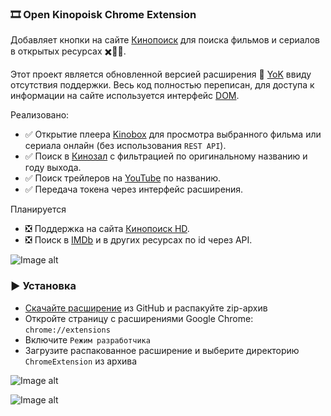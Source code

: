 ### 🎞️ Open Kinopoisk Chrome Extension

Добавляет кнопки на сайте [Кинопоиск](http://kinopoisk.ru) для поиска фильмов и сериалов в открытых ресурсах ✖️🏴‍☠️.

Этот проект является обновленной версией расширения 🍿 [YoK](https://github.com/mrzlab630/chrome-extension-YoK) ввиду отсутствия поддержки. Весь код полностью переписан, для доступа к информации на сайте используется интерфейс [DOM](https://ru.wikipedia.org/wiki/Document_Object_Model).

Реализовано:

- ✅ Открытие плеера [Kinobox](https://kinomix.web.app) для просмотра выбранного фильма или сериала онлайн (без использования `REST API`).
- ✅ Поиск в [Кинозал](https://kinozal.tv) с фильтрацией по оригинальному названию и году выхода.
- ✅ Поиск трейлеров на [YouTube](https://youtube.com) по названию.
- ✅ Передача токена через интерфейс расширения.
 
Планируется

- ❎ Поддержка на сайта [Кинопоиск HD](https://hd.kinopoisk.ru).
- ❎ Поиск в [IMDb](https://imdb.com) и в других ресурсах по id через API.

![Image alt](https://github.com/Lifailon/OpenKinopoisk/blob/rsa/image/kinopoisk-buttons.jpg)

### ▶️ Установка

- [Скачайте расширение](https://github.com/Lifailon/OpenKinopoisk/archive/refs/heads/rsa.zip) из GitHub и распакуйте zip-архив
- Откройте страницу с расширениями Google Chrome: `chrome://extensions`
- Включите `Режим разработчика`
- Загрузите распакованное расширение и выберите директорию `ChromeExtension` из архива

![Image alt](https://github.com/Lifailon/OpenKinopoisk/blob/rsa/image/add-extension.jpg)

![Image alt](https://github.com/Lifailon/OpenKinopoisk/blob/rsa/image/poput.jpg)